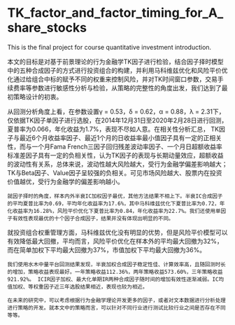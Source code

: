 # TK_factor_and_factor_timing_for_A_share_stocks
This is the final project for course quantitative investment introduction.

   本文的目标是对基于前景理论的行为金融学TK因子进行检验，结合因子择时模型中的五种合成因子的方式进行投资组合的构建，并利用马科维兹优化和风险平价优化通过给组合中标的赋予不同的权重来控制风险，并对TK时间窗口参数，交易手续费率等参数进行敏感性分析与检验，从策略的完整性的角度出发，我们达到了最初策略设计的初衷。

   从回测分析角度上看，在参数设置γ = 0.53，δ = 0.62，α = 0.88，λ = 2.31下，仅依据TK因子单因子进行选股，在2014年12月31日至2020年2月28日进行回测，夏普率为0.066，年化收益为1.7%，表现不尽如人意。在相关性分析汇总， TK因子与最近6个月收益率因子、最近1个月的日收益率最小值因子具有一定的正相关性，而与一个月Fama French三因子回归残差波动率因子、一个月日超额收益率标准差因子具有一定的负相关性，认为TK因子的表现与长期动量效应，超额收益的波动性有关系，总体来说，波动性越大风险越大，受行为金融学偏差影响越大；TK与Beta因子、Value因子呈较强的负相关。可见市场风险越大、股票内在投资价值越优，受行为金融学的偏差影响越小。
   
	就因子择时的角度，样本内外半衰IC加权因子最优，其他方法结果不相上下。半衰IC合成因子的平均夏普比率为0.69，平均年化收益率为17.6%，其中马科维兹优化下夏普比率为0.72，年化收益率为16.28%，风险平价优化下夏普比率为0.84，年化收益率为22.7%。我们还使用单因子有效性表现最优的十个因子合成因子，结果并没有体现出明显的不同。
  
就投资组合权重管理方面，马科维兹优化没有明显的优势，但是风险平价模型可以有效降低最大回撤，平均而言，风险平价优化在样本外的平均最大回撤为32%，而在简单加权下平均最大回撤为37%，市值加权下平均最大回撤为36%。

	我们使用水木中量平台回测结果发现，半衰加权合成因子稳定性佳、计算效率高，且随回测时长的增加，策略收益表现最好。一年策略收益112.36%，两年策略收益573.60%，三年策略收益921.92%。 ICIR因子加权、最大化单期IR两种合成因子随时间的增加有效性逐渐减弱。IC均值加权、等权重因子近三年选股结果相近，表现也较为相近。
  
	在未来的研究中，可以考虑根据行为金融学理论开发更多的因子，或者对文本数据进行分析处理进行策略的开发。就本文中的策略而言，可以针对不同行业进行测试比较行业之间是否存在不同等等。
